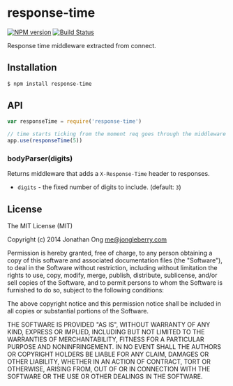 # response-time

[![NPM version](https://badge.fury.io/js/response-time.svg)](https://badge.fury.io/js/response-time)
[![Build Status](https://travis-ci.org/expressjs/response-time.svg?branch=master)](https://travis-ci.org/expressjs/response-time)

Response time middleware extracted from connect.

## Installation

```sh
$ npm install response-time
```

## API

```js
var responseTime = require('response-time')

// time starts ticking from the moment req goes through the middleware
app.use(responseTime(5))
```

### bodyParser(digits)

Returns middleware that adds a `X-Response-Time` header to responses.

- `digits` - the fixed number of digits to include. (default: `3`)

## License

The MIT License (MIT)

Copyright (c) 2014 Jonathan Ong me@jongleberry.com

Permission is hereby granted, free of charge, to any person obtaining a copy of this software and associated documentation files (the "Software"), to deal in the Software without restriction, including without limitation the rights to use, copy, modify, merge, publish, distribute, sublicense, and/or sell copies of the Software, and to permit persons to whom the Software is furnished to do so, subject to the following conditions:

The above copyright notice and this permission notice shall be included in all copies or substantial portions of the Software.

THE SOFTWARE IS PROVIDED "AS IS", WITHOUT WARRANTY OF ANY KIND, EXPRESS OR IMPLIED, INCLUDING BUT NOT LIMITED TO THE WARRANTIES OF MERCHANTABILITY, FITNESS FOR A PARTICULAR PURPOSE AND NONINFRINGEMENT. IN NO EVENT SHALL THE AUTHORS OR COPYRIGHT HOLDERS BE LIABLE FOR ANY CLAIM, DAMAGES OR OTHER LIABILITY, WHETHER IN AN ACTION OF CONTRACT, TORT OR OTHERWISE, ARISING FROM, OUT OF OR IN CONNECTION WITH THE SOFTWARE OR THE USE OR OTHER DEALINGS IN THE SOFTWARE.